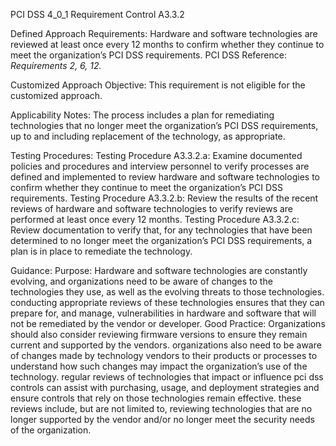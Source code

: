 PCI DSS 4_0_1 Requirement Control A3.3.2

Defined Approach Requirements:
Hardware and software technologies are reviewed at least once every 12 months to confirm whether they continue to meet the organization’s PCI DSS requirements. PCI DSS Reference: _Requirements 2, 6, 12._

Customized Approach Objective:
This requirement is not eligible for the customized approach.

Applicability Notes:
The process includes a plan for remediating technologies that no longer meet the organization’s PCI DSS requirements, up to and including replacement of the technology, as appropriate.

Testing Procedures:
Testing Procedure A3.3.2.a: Examine documented policies and procedures and interview personnel to verify processes are defined and implemented to review hardware and software technologies to confirm whether they continue to meet the organization’s PCI DSS requirements.
Testing Procedure A3.3.2.b: Review the results of the recent reviews of hardware and software technologies to verify reviews are performed at least once every 12 months.
Testing Procedure A3.3.2.c: Review documentation to verify that, for any technologies that have been determined to no longer meet the organization’s PCI DSS requirements, a plan is in place to remediate the technology.

Guidance:
Purpose: Hardware and software technologies are constantly evolving, and organizations need to be aware of changes to the technologies they use, as well as the evolving threats to those technologies. conducting appropriate reviews of these technologies ensures that they can prepare for, and manage, vulnerabilities in hardware and software that will not be remediated by the vendor or developer. Good Practice: Organizations should also consider reviewing firmware versions to ensure they remain current and supported by the vendors. organizations also need to be aware of changes made by technology vendors to their products or processes to understand how such changes may impact the organization’s use of the technology. regular reviews of technologies that impact or influence pci dss controls can assist with purchasing, usage, and deployment strategies and ensure controls that rely on those technologies remain effective. these reviews include, but are not limited to, reviewing technologies that are no longer supported by the vendor and/or no longer meet the security needs of the organization.